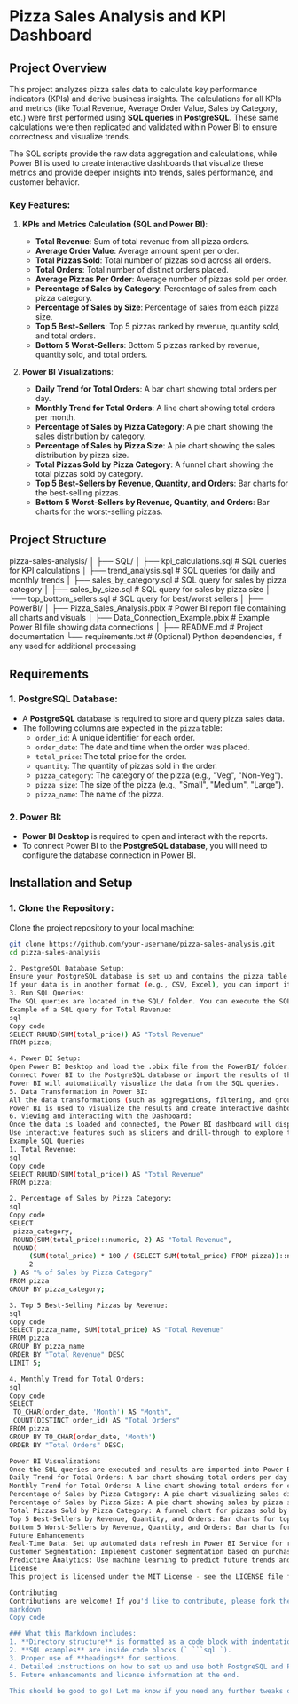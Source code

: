 # Pizza Sales Analysis and KPI Dashboard

## Project Overview

This project analyzes pizza sales data to calculate key performance indicators (KPIs) and derive business insights. The calculations for all KPIs and metrics (like Total Revenue, Average Order Value, Sales by Category, etc.) were first performed using **SQL queries** in **PostgreSQL**. These same calculations were then replicated and validated within Power BI to ensure correctness and visualize trends.

The SQL scripts provide the raw data aggregation and calculations, while Power BI is used to create interactive dashboards that visualize these metrics and provide deeper insights into trends, sales performance, and customer behavior.

### Key Features:
1. **KPIs and Metrics Calculation (SQL and Power BI)**:
   - **Total Revenue**: Sum of total revenue from all pizza orders.
   - **Average Order Value**: Average amount spent per order.
   - **Total Pizzas Sold**: Total number of pizzas sold across all orders.
   - **Total Orders**: Total number of distinct orders placed.
   - **Average Pizzas Per Order**: Average number of pizzas sold per order.
   - **Percentage of Sales by Category**: Percentage of sales from each pizza category.
   - **Percentage of Sales by Size**: Percentage of sales from each pizza size.
   - **Top 5 Best-Sellers**: Top 5 pizzas ranked by revenue, quantity sold, and total orders.
   - **Bottom 5 Worst-Sellers**: Bottom 5 pizzas ranked by revenue, quantity sold, and total orders.

2. **Power BI Visualizations**:
   - **Daily Trend for Total Orders**: A bar chart showing total orders per day.
   - **Monthly Trend for Total Orders**: A line chart showing total orders per month.
   - **Percentage of Sales by Pizza Category**: A pie chart showing the sales distribution by category.
   - **Percentage of Sales by Pizza Size**: A pie chart showing the sales distribution by pizza size.
   - **Total Pizzas Sold by Pizza Category**: A funnel chart showing the total pizzas sold by category.
   - **Top 5 Best-Sellers by Revenue, Quantity, and Orders**: Bar charts for the best-selling pizzas.
   - **Bottom 5 Worst-Sellers by Revenue, Quantity, and Orders**: Bar charts for the worst-selling pizzas.

## Project Structure

pizza-sales-analysis/
│
├── SQL/
│   ├── kpi_calculations.sql       # SQL queries for KPI calculations
│   ├── trend_analysis.sql         # SQL queries for daily and monthly trends
│   ├── sales_by_category.sql      # SQL query for sales by pizza category
│   ├── sales_by_size.sql          # SQL query for sales by pizza size
│   └── top_bottom_sellers.sql     # SQL query for best/worst sellers
│
├── PowerBI/
│   ├── Pizza_Sales_Analysis.pbix  # Power BI report file containing all charts and visuals
│   ├── Data_Connection_Example.pbix # Example Power BI file showing data connections
│
├── README.md                      # Project documentation
└── requirements.txt               # (Optional) Python dependencies, if any used for additional processing



## Requirements

### 1. **PostgreSQL Database**:
   - A **PostgreSQL** database is required to store and query pizza sales data.
   - The following columns are expected in the `pizza` table:
     - `order_id`: A unique identifier for each order.
     - `order_date`: The date and time when the order was placed.
     - `total_price`: The total price for the order.
     - `quantity`: The quantity of pizzas sold in the order.
     - `pizza_category`: The category of the pizza (e.g., "Veg", "Non-Veg").
     - `pizza_size`: The size of the pizza (e.g., "Small", "Medium", "Large").
     - `pizza_name`: The name of the pizza.

### 2. **Power BI**:
   - **Power BI Desktop** is required to open and interact with the reports.
   - To connect Power BI to the **PostgreSQL database**, you will need to configure the database connection in Power BI.

## Installation and Setup

### 1. **Clone the Repository**:
   
   Clone the project repository to your local machine:
   
   ```bash
   git clone https://github.com/your-username/pizza-sales-analysis.git
   cd pizza-sales-analysis

2. PostgreSQL Database Setup:
Ensure your PostgreSQL database is set up and contains the pizza table with the required schema and data.
If your data is in another format (e.g., CSV, Excel), you can import it into PostgreSQL.
3. Run SQL Queries:
The SQL queries are located in the SQL/ folder. You can execute the SQL queries directly in your PostgreSQL environment to compute the KPIs and analyze trends. The queries calculate metrics like Total Revenue, Average Order Value, and others, which can then be used for visualization in Power BI.
Example of a SQL query for Total Revenue:
sql
Copy code
SELECT ROUND(SUM(total_price)) AS "Total Revenue" 
FROM pizza;

4. Power BI Setup:
Open Power BI Desktop and load the .pbix file from the PowerBI/ folder.
Connect Power BI to the PostgreSQL database or import the results of the SQL queries as CSV files.
Power BI will automatically visualize the data from the SQL queries.
5. Data Transformation in Power BI:
All the data transformations (such as aggregations, filtering, and grouping) are already done in the SQL queries.
Power BI is used to visualize the results and create interactive dashboards.
6. Viewing and Interacting with the Dashboard:
Once the data is loaded and connected, the Power BI dashboard will display various visualizations such as bar charts, pie charts, and funnel charts.
Use interactive features such as slicers and drill-through to explore the data and gain insights into pizza sales performance.
Example SQL Queries
1. Total Revenue:
sql
Copy code
SELECT ROUND(SUM(total_price)) AS "Total Revenue" 
FROM pizza;

2. Percentage of Sales by Pizza Category:
sql
Copy code
SELECT 
    pizza_category,
    ROUND(SUM(total_price)::numeric, 2) AS "Total Revenue", 
    ROUND(
        (SUM(total_price) * 100 / (SELECT SUM(total_price) FROM pizza))::numeric, 
        2
    ) AS "% of Sales by Pizza Category"
FROM pizza
GROUP BY pizza_category;

3. Top 5 Best-Selling Pizzas by Revenue:
sql
Copy code
SELECT pizza_name, SUM(total_price) AS "Total Revenue"
FROM pizza
GROUP BY pizza_name
ORDER BY "Total Revenue" DESC
LIMIT 5;

4. Monthly Trend for Total Orders:
sql
Copy code
SELECT 
    TO_CHAR(order_date, 'Month') AS "Month", 
    COUNT(DISTINCT order_id) AS "Total Orders"
FROM pizza
GROUP BY TO_CHAR(order_date, 'Month')
ORDER BY "Total Orders" DESC;

Power BI Visualizations
Once the SQL queries are executed and results are imported into Power BI, you can generate the following visualizations:
Daily Trend for Total Orders: A bar chart showing total orders per day of the week.
Monthly Trend for Total Orders: A line chart showing total orders for each month.
Percentage of Sales by Pizza Category: A pie chart visualizing sales distribution by pizza category.
Percentage of Sales by Pizza Size: A pie chart showing sales by pizza size.
Total Pizzas Sold by Pizza Category: A funnel chart for pizzas sold by category.
Top 5 Best-Sellers by Revenue, Quantity, and Orders: Bar charts for top 5 best-sellers.
Bottom 5 Worst-Sellers by Revenue, Quantity, and Orders: Bar charts for bottom 5 worst-sellers.
Future Enhancements
Real-Time Data: Set up automated data refresh in Power BI Service for real-time analytics.
Customer Segmentation: Implement customer segmentation based on purchasing behavior.
Predictive Analytics: Use machine learning to predict future trends and customer preferences.
License
This project is licensed under the MIT License - see the LICENSE file for details.

Contributing
Contributions are welcome! If you'd like to contribute, please fork the repository, create a new branch, and submit a pull request with your changes.
markdown
Copy code

### What this Markdown includes:
1. **Directory structure** is formatted as a code block with indentations.
2. **SQL examples** are inside code blocks (` ```sql `).
3. Proper use of **headings** for sections.
4. Detailed instructions on how to set up and use both PostgreSQL and Power BI.
5. Future enhancements and license information at the end.

This should be good to go! Let me know if you need any further tweaks or additions.
